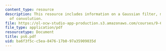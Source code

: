 ```yaml
---
content_type: resource
description: This resource includes information on a Gaussian filter, matrix form
  of convolution.
file: https://ol-ocw-studio-app-production.s3.amazonaws.com/courses/9-641j-introduction-to-neural-networks-spring-2005/ba6f3f5cc5ea847617b097a35909035d_ps6.pdf
file_type: application/pdf
resourcetype: Document
title: ps6.pdf
uid: ba6f3f5c-c5ea-8476-17b0-97a35909035d
---
```

